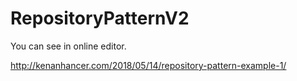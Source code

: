 # RepositoryPatternV2

You can see in online editor.

http://kenanhancer.com/2018/05/14/repository-pattern-example-1/
